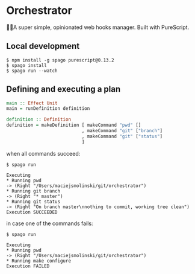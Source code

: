 # Orchestrator

🤹‍♂️A super simple, opinionated web hooks manager. Built with PureScript.

## Local development

```shell
$ npm install -g spago purescript@0.13.2
$ spago install
$ spago run --watch
```


## Defining and executing a plan

```purescript
main :: Effect Unit
main = runDefinition definition

definition :: Definition
definition = makeDefinition [ makeCommand "pwd" []
                            , makeCommand "git" ["branch"]
                            , makeCommand "git" ["status"]
                            ]
```

when all commands succeed:

```shell
$ spago run

Executing
* Running pwd
-> (Right "/Users/maciejsmolinski/git/orchestrator")
* Running git branch
-> (Right "* master")
* Running git status
-> (Right "On branch master\nnothing to commit, working tree clean")
Execution SUCCEEDED
```


in case one of the commands fails:

```shell
$ spago run

Executing
* Running pwd
-> (Right "/Users/maciejsmolinski/git/orchestrator")
* Running make configure
Execution FAILED
```
